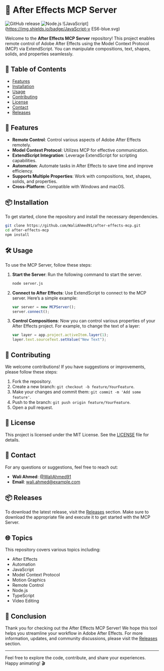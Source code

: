 # 🎨 After Effects MCP Server

![GitHub release](https://img.shields.io/github/release/WaliAhmed91/after-effects-mcp.svg)
![Node.js](https://img.shields.io/badge/Node.js-v14.17.0-green.svg)
![JavaScript](https://img.shields.io/badge/JavaScript-v ES6-blue.svg)

Welcome to the **After Effects MCP Server** repository! This project enables remote control of Adobe After Effects using the Model Context Protocol (MCP) via ExtendScript. You can manipulate compositions, text, shapes, solids, and properties seamlessly.

## 🚀 Table of Contents

- [Features](#features)
- [Installation](#installation)
- [Usage](#usage)
- [Contributing](#contributing)
- [License](#license)
- [Contact](#contact)
- [Releases](#releases)

## 🌟 Features

- **Remote Control**: Control various aspects of Adobe After Effects remotely.
- **Model Context Protocol**: Utilizes MCP for effective communication.
- **ExtendScript Integration**: Leverage ExtendScript for scripting capabilities.
- **Automation**: Automate tasks in After Effects to save time and improve efficiency.
- **Supports Multiple Properties**: Work with compositions, text, shapes, solids, and properties.
- **Cross-Platform**: Compatible with Windows and macOS.

## 📦 Installation

To get started, clone the repository and install the necessary dependencies.

```bash
git clone https://github.com/WaliAhmed91/after-effects-mcp.git
cd after-effects-mcp
npm install
```

## 🛠️ Usage

To use the MCP Server, follow these steps:

1. **Start the Server**: Run the following command to start the server.

   ```bash
   node server.js
   ```

2. **Connect to After Effects**: Use ExtendScript to connect to the MCP server. Here’s a simple example:

   ```javascript
   var server = new MCPServer();
   server.connect();
   ```

3. **Control Compositions**: Now you can control various properties of your After Effects project. For example, to change the text of a layer:

   ```javascript
   var layer = app.project.activeItem.layer(1);
   layer.text.sourceText.setValue("New Text");
   ```

## 🤝 Contributing

We welcome contributions! If you have suggestions or improvements, please follow these steps:

1. Fork the repository.
2. Create a new branch: `git checkout -b feature/YourFeature`.
3. Make your changes and commit them: `git commit -m 'Add some feature'`.
4. Push to the branch: `git push origin feature/YourFeature`.
5. Open a pull request.

## 📜 License

This project is licensed under the MIT License. See the [LICENSE](LICENSE) file for details.

## 📧 Contact

For any questions or suggestions, feel free to reach out:

- **Wali Ahmed**: [@WaliAhmed91](https://twitter.com/WaliAhmed91)
- **Email**: wali.ahmed@example.com

## 📦 Releases

To download the latest release, visit the [Releases](https://github.com/WaliAhmed91/after-effects-mcp/releases) section. Make sure to download the appropriate file and execute it to get started with the MCP Server.

## 🌐 Topics

This repository covers various topics including:

- After Effects
- Automation
- JavaScript
- Model Context Protocol
- Motion Graphics
- Remote Control
- Node.js
- TypeScript
- Video Editing

## 🎉 Conclusion

Thank you for checking out the After Effects MCP Server! We hope this tool helps you streamline your workflow in Adobe After Effects. For more information, updates, and community discussions, please visit the [Releases](https://github.com/WaliAhmed91/after-effects-mcp/releases) section.

---

Feel free to explore the code, contribute, and share your experiences. Happy animating! 🎬